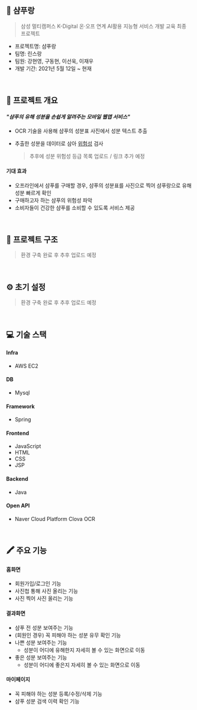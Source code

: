 ## 🛁 샴푸랑 
> 삼성 멀티캠퍼스 K-Digital 온·오프 연계 AI활용 지능형 서비스 개발 교육 최종 프로젝트

* 프로젝트명: 샴푸랑
* 팀명: 린스랑
* 팀원: 강현영, 구동현, 이선욱, 이재우
* 개발 기간: 2021년 5월 12일 ~ 현재

<br>

## 💬 프로젝트 개요

#### *"샴푸의 유해 성분을 손쉽게 알려주는 모바일 웹앱 서비스"*

* OCR 기술을 사용해 샴푸의 성분표 사진에서 성분 텍스트 추출

* 추출한 성분을 데이터로 삼아 [위험성]() 검사

  > 추후에 성분 위험성 등급 목록 업로드 / 링크 추가 예정

#### 기대 효과

* 오프라인에서 샴푸를 구매할 경우, 샴푸의 성분표를 사진으로 찍어 샴푸랑으로 유해성분 빠르게 확인
* 구매하고자 하는 샴푸의 위험성 파악
* 소비자들이 건강한 샴푸를 소비할 수 있도록 서비스 제공

<br>

## 📖 프로젝트 구조

> 환경 구축 완료 후 추후 업로드 예정

<br>

## ⚙️ 초기 설정

> 환경 구축 완료 후 추후 업로드 예정

<br>

## 💻 기술 스택

#### Infra

* AWS EC2

#### DB

* Mysql

#### Framework

* Spring

#### Frontend

* JavaScript
* HTML
* CSS
* JSP

#### Backend

* Java

#### Open API

* Naver Cloud Platform Clova OCR

<br>

## 🖍 주요 기능

#### 홈화면

* 회원가입/로그인 기능
* 사진첩 통해 사진 올리는 기능
* 사진 찍어 사진 올리는 기능

#### 결과화면

* 샴푸 전 성분 보여주는 기능
* (회원인 경우) 꼭 피해야 하는 성분 유무 확인 기능
* 나쁜 성분 보여주는 기능
  * 성분이 어디에 유해한지 자세히 볼 수 있는 화면으로 이동
* 좋은 성분 보여주는 기능
  * 성분이 어디에 좋은지 자세히 볼 수 있는 화면으로 이동

#### 마이페이지

* 꼭 피해야 하는 성분 등록/수정/삭제 기능
* 샴푸 성분 검색 이력 확인 기능

<br>

